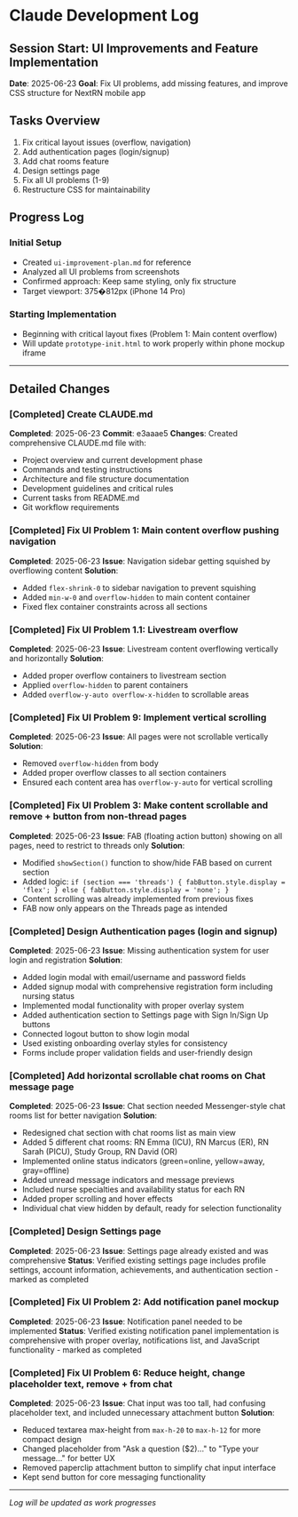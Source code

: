 # Claude Development Log

## Session Start: UI Improvements and Feature Implementation

**Date**: 2025-06-23
**Goal**: Fix UI problems, add missing features, and improve CSS structure for NextRN mobile app

## Tasks Overview

1. Fix critical layout issues (overflow, navigation)
2. Add authentication pages (login/signup)
3. Add chat rooms feature
4. Design settings page
5. Fix all UI problems (1-9)
6. Restructure CSS for maintainability

## Progress Log

### Initial Setup

- Created `ui-improvement-plan.md` for reference
- Analyzed all UI problems from screenshots
- Confirmed approach: Keep same styling, only fix structure
- Target viewport: 375�812px (iPhone 14 Pro)

### Starting Implementation

- Beginning with critical layout fixes (Problem 1: Main content overflow)
- Will update `prototype-init.html` to work properly within phone mockup iframe

---

## Detailed Changes

### [Completed] Create CLAUDE.md

**Completed**: 2025-06-23
**Commit**: e3aaae5
**Changes**: Created comprehensive CLAUDE.md file with:

- Project overview and current development phase
- Commands and testing instructions
- Architecture and file structure documentation
- Development guidelines and critical rules
- Current tasks from README.md
- Git workflow requirements

### [Completed] Fix UI Problem 1: Main content overflow pushing navigation

**Completed**: 2025-06-23
**Issue**: Navigation sidebar getting squished by overflowing content
**Solution**:

- Added `flex-shrink-0` to sidebar navigation to prevent squishing
- Added `min-w-0` and `overflow-hidden` to main content container
- Fixed flex container constraints across all sections

### [Completed] Fix UI Problem 1.1: Livestream overflow

**Completed**: 2025-06-23
**Issue**: Livestream content overflowing vertically and horizontally
**Solution**:

- Added proper overflow containers to livestream section
- Applied `overflow-hidden` to parent containers
- Added `overflow-y-auto overflow-x-hidden` to scrollable areas

### [Completed] Fix UI Problem 9: Implement vertical scrolling

**Completed**: 2025-06-23
**Issue**: All pages were not scrollable vertically
**Solution**:

- Removed `overflow-hidden` from body
- Added proper overflow classes to all section containers
- Ensured each content area has `overflow-y-auto` for vertical scrolling

### [Completed] Fix UI Problem 3: Make content scrollable and remove + button from non-thread pages

**Completed**: 2025-06-23
**Issue**: FAB (floating action button) showing on all pages, need to restrict to threads only
**Solution**:

- Modified `showSection()` function to show/hide FAB based on current section
- Added logic: `if (section === 'threads') { fabButton.style.display = 'flex'; } else { fabButton.style.display = 'none'; }`
- Content scrolling was already implemented from previous fixes
- FAB now only appears on the Threads page as intended

### [Completed] Design Authentication pages (login and signup)

**Completed**: 2025-06-23
**Issue**: Missing authentication system for user login and registration
**Solution**:

- Added login modal with email/username and password fields
- Added signup modal with comprehensive registration form including nursing status
- Implemented modal functionality with proper overlay system
- Added authentication section to Settings page with Sign In/Sign Up buttons
- Connected logout button to show login modal
- Used existing onboarding overlay styles for consistency
- Forms include proper validation fields and user-friendly design

### [Completed] Add horizontal scrollable chat rooms on Chat message page

**Completed**: 2025-06-23
**Issue**: Chat section needed Messenger-style chat rooms list for better navigation
**Solution**:

- Redesigned chat section with chat rooms list as main view
- Added 5 different chat rooms: RN Emma (ICU), RN Marcus (ER), RN Sarah (PICU), Study Group, RN David (OR)
- Implemented online status indicators (green=online, yellow=away, gray=offline)
- Added unread message indicators and message previews
- Included nurse specialties and availability status for each RN
- Added proper scrolling and hover effects
- Individual chat view hidden by default, ready for selection functionality

### [Completed] Design Settings page
**Completed**: 2025-06-23
**Issue**: Settings page already existed and was comprehensive
**Status**: Verified existing settings page includes profile settings, account information, achievements, and authentication section - marked as completed

### [Completed] Fix UI Problem 2: Add notification panel mockup
**Completed**: 2025-06-23
**Issue**: Notification panel needed to be implemented
**Status**: Verified existing notification panel implementation is comprehensive with proper overlay, notifications list, and JavaScript functionality - marked as completed

### [Completed] Fix UI Problem 6: Reduce height, change placeholder text, remove + from chat
**Completed**: 2025-06-23
**Issue**: Chat input was too tall, had confusing placeholder text, and included unnecessary attachment button
**Solution**: 
- Reduced textarea max-height from `max-h-20` to `max-h-12` for more compact design
- Changed placeholder from "Ask a question ($2)..." to "Type your message..." for better UX
- Removed paperclip attachment button to simplify chat input interface
- Kept send button for core messaging functionality

---

_Log will be updated as work progresses_
